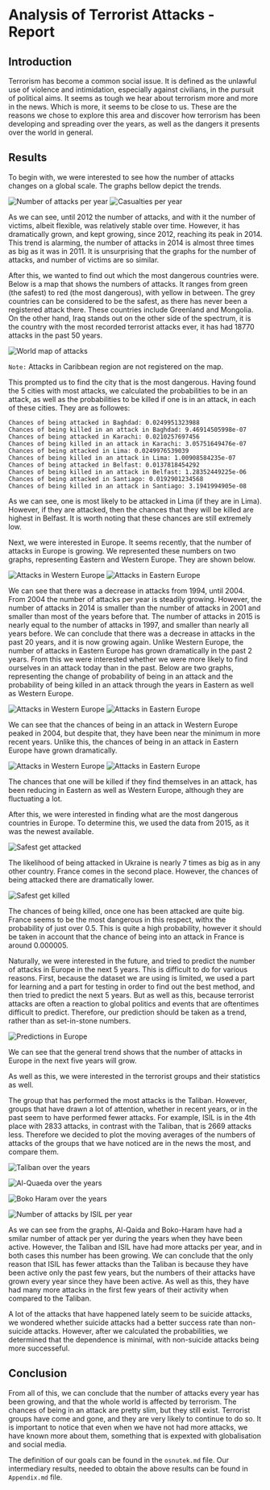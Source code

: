 # Analysis of Terrorist Attacks - Report

## Introduction
Terrorism has become a common social issue. It is defined as the unlawful use of violence and intimidation, especially against civilians, in the pursuit of political aims. It seems as tough we hear about terrorism more and more in the news. Which is more, it seems to be close to us. These are the reasons we chose to explore this area and discover how terrorism has been developing and spreading over the years, as well as the dangers it presents over the world in general.

## Results

To begin with, we were interested to see how the number of attacks changes on a global scale. The graphs bellow depict the trends.
	
![Number of attacks per year](images/attacksPerYear.png)
![Casualties per year](images/casualtiesPerYear.png)	

As we can see, until 2012 the number of attacks, and with it the number of victims, albeit flexible, was relatively stable over time. However, it has dramatically grown, and kept growing, since 2012, reaching its peak in 2014. This trend is alarming, the number of attacks in 2014 is almost three times as big as it was in 2011.
It is unsurprising that the graphs for the number of attacks, and number of victims are so similar. 

After this, we wanted to find out which the most dangerous countries were. Below is a map that shows the numbers of attacks. It ranges from green (the safest) to red (the most dangerous), with yellow in between. The grey countries can be considered to be the safest, as there has never been a registered attack there. These countries include Greenland and Mongolia. On the other hand, Iraq stands out on the other side of the spectrum, it is the country with the most recorded terrorist attacks ever, it has had 18770 attacks in the past 50 years.

![World map of attacks](images/map_attacks.jpg)

`Note:` Attacks in Caribbean region are not registered on the map. 

This prompted us to find the city that is the most dangerous. Having found the 5 cities with most attacks, we calculated the probabilities to be in an attack, as well as the probabilities to be killed if one is in an attack, in each of these cities. They are as followes:

 	Chances of being attacked in Baghdad: 0.0249951323988
 	Chances of being killed in an attack in Baghdad: 9.46914505998e-07
 	Chances of being attacked in Karachi: 0.0210257697456
 	Chances of being killed in an attack in Karachi: 3.05751649476e-07
 	Chances of being attacked in Lima: 0.0249976539039
 	Chances of being killed in an attack in Lima: 1.00908584235e-07
 	Chances of being attacked in Belfast: 0.0137818454292
 	Chances of being killed in an attack in Belfast: 1.28352449225e-06
 	Chances of being attacked in Santiago: 0.0192901234568
 	Chances of being killed in an attack in Santiago: 3.1941994905e-08

 As we can see, one is most likely to be attacked in Lima (if they are in Lima). However, if they are attacked, then the chances that they will be killed are highest in Belfast. It is worth noting that these chances are still extremely low.

Next, we were interested in Europe. It seems recently, that the number of attacks in Europe is growing. We represented these numbers on two graphs, representing Eastern and Western Europe. They are shown below.

![Attacks in Western Europe](images/attacks_WE.png)
![Attacks in Eastern Europe](images/attacks_EE.png)

We can see that there was a decrease in attacks from 1994, until 2004. From 2004 the number of attacks per year is steadily growing. However, the number of attacks in 2014 is smaller than the number of attacks in 2001 and smaller than most of the years before that. The number of attacks in 2015 is nearly equal to the number of attacks in 1997, and smaller than nearly all years before. We can conclude that there was a decrease in attacks in the past 20 years, and it is now growing again. Unlike Western Europe, the number of attacks in Eastern Europe has grown dramatically in the past 2 years.
From this we were interested whether we were more likely to find ourselves in an attack today than in the past. Below are two graphs, representing the change of probability of being in an attack and the probability of being killed in an attack through the years in Eastern as well as Western Europe.

![Attacks in Western Europe](images/pAttackedWE.png)
![Attacks in Eastern Europe](images/pAttackedEE.png)


We can see that the chances of being in an attack in Western Europe peaked in 2004, but despite that, they have been near the minimum in more recent years. Unlike this, the chances of being in an attack in Eastern Europe have grown dramatically. 

![Attacks in Western Europe](images/pKilledWE.png)
![Attacks in Eastern Europe](images/pKilledEE.png)

The chances that one will be killed if they find themselves in an attack, has been reducing in Eastern as well as Western Europe, although they are fluctuating a lot.

After this, we were interested in finding what are the most dangerous countries in Europe. To determine this, we used the data from 2015, as it was the newest available.

![Safest get attacked](images/safestGetAttacked.png)

The likelihood of being attacked in Ukraine is nearly 7 times as big as in any other country. France comes in the second place. However, the chances of being attacked there are dramatically lower.

![Safest get killed](images/safestGetKilled.png)

The chances of being killed, once one has been attacked are quite big. France seems to be the most dangerous in this respect, withx the probability of just over 0.5. This is quite a high probability, however it should be taken in account that the chance of being into an attack in France is around 0.000005.

Naturally, we were interested in the future, and tried to predict the number of attacks in Europe in the next 5 years. This is difficult to do for various reasons. First, because the dataset we are using is limited, we used a part for learning and a part for testing in order to find out the best method, and then tried to predict the next 5 years. But as well as this, because terrorist attacks are often a reaction to global politics and events that are oftentimes difficult to predict. Therefore, our prediction should be taken as a trend, rather than as set-in-stone numbers.

![Predictions in Europe](images/prediction.png)

We can see that the general trend shows that the number of attacks in Europe in the next five years will grow.

As well as this, we were interested in the terrorist groups and their statistics as well.

The group that has performed the most attacks is the Taliban. However, groups that have drawn a lot of attention, whether in recent years, or in the past seem to have performed fewer attacks. For example, ISIL is in the 4th place with 2833 attacks, in contrast with the Taliban, that is 2669 attacks less. Therefore we decided to plot the moving averages of the numbers of attacks of the groups that we have noticed are in the news the most, and compare them.

![Taliban over the years](images/Taliban_over_years.png)

![Al-Quaeda over the years](images/Al-Qaida_over_years.png)

![Boko Haram over the years](images/BokoHaram_over_years.png)

![Number of attacks by ISIL per year](images/ISIL_over_years.png)

As we can see from the graphs, Al-Qaida and Boko-Haram have had a smilar number of attack per yer during the years when they have been active. However, the Taliban and ISIL have had more attacks per year, and in both cases this number has been growing. We can conclude that the only reason that ISIL has fewer attacks than the Taliban is because they have been active only the past few years, but the numbers of their attacks have grown every year since they have been active. As well as this, they have had many more attacks in the first few years of their activity when compared to the Taliban.
 
A lot of the attacks that have happened lately seem to be suicide attacks, we wondered whether suicide attacks had a better success rate than non-suicide attacks. However, after we calculated the probabilities, we determined that the dependence is minimal, with non-suicide attacks being more successeful.	

## Conclusion

From all of this, we can conclude that the number of attacks every year has been growing, and that the whole world is affected by terrorism. The chances of being in an attack are pretty slim, but they still exist. Terrorist groups have come and gone, and they are very likely to continue to do so. It is important to notice that even when we have not had more attacks, we have known more about them, something that is expexted with globalisation and social media.

The definition of our goals can be found in the `osnutek.md` file. Our intermediary results, needed to obtain the above results can be found in `Appendix.md` file.
